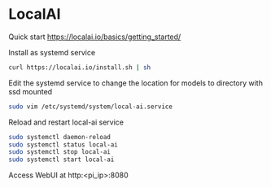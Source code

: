 # LocalAI

Quick start https://localai.io/basics/getting_started/

Install as systemd service
```bash
curl https://localai.io/install.sh | sh
```

Edit the systemd service to change the location for models to directory with ssd mounted
```bash
sudo vim /etc/systemd/system/local-ai.service
```

Reload and restart local-ai service
```bash
sudo systemctl daemon-reload
sudo systemctl status local-ai
sudo systemctl stop local-ai
sudo systemctl start local-ai
```

Access WebUI at http:<pi_ip>:8080

